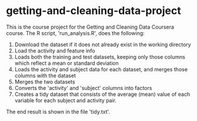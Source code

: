 # getting-and-cleaning-data-project
This is the course project for the Getting and Cleaning Data Coursera course.
The R script, 'run_analysis.R', does the following:

1. Download the dataset if it does not already exist in the working directory
2. Load the activity and feature info
3. Loads both the training and test datasets, keeping only those columns which 
   reflect a mean or standard deviation
4. Loads the activity and subject data for each dataset, and merges those columns with the dataset
5. Merges the two datasets
6. Converts the 'activity' and 'subject' columns into factors
7. Creates a tidy dataset that consists of the average (mean) value of each variable for each subject and activity pair.

The end result is shown in the file 'tidy.txt'.

